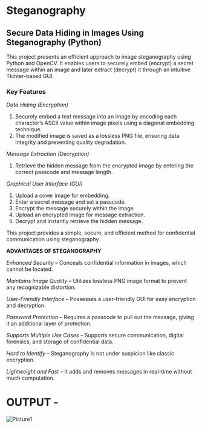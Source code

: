 # Steganography
## Secure Data Hiding in Images Using Steganography (Python)
This project presents an efficient approach to image steganography using Python and OpenCV. It enables users to securely embed (encrypt) a secret message within an image and later extract (decrypt) it through an intuitive Tkinter-based GUI.

### Key Features
_Data Hiding (Encryption)_

1) Securely embed a text message into an image by encoding each character’s ASCII value within image pixels using a diagonal embedding technique.
2) The modified image is saved as a lossless PNG file, ensuring data integrity and preventing quality degradation.

_Message Extraction (Decryption)_

1) Retrieve the hidden message from the encrypted image by entering the correct passcode and message length.

_Graphical User Interface (GUI)_

1) Upload a cover image for embedding.
2) Enter a secret message and set a passcode.
3) Encrypt the message securely within the image.
4) Upload an encrypted image for message extraction.
5) Decrypt and instantly retrieve the hidden message.

This project provides a simple, secure, and efficient method for confidential communication using steganography.

**ADVANTAGES OF STEGANOGRAPHY**

_Enhanced Security –_ 
Conceals confidential information in images, which cannot be located.

_Maintains Image Quality –_ 
Utilizes lossless PNG image format to prevent any recognizable distortion.

_User-Friendly Interface –_ 
Possesses a user-friendly GUI for easy encryption and decryption.

_Password Protection –_ 
Requires a passcode to pull out the message, giving it an additional layer of protection.

_Supports Multiple Use Cases –_ 
Supports secure communication, digital forensics, and storage of confidential data.

_Hard to Identify –_ 
Steganography is not under suspicion like classic encryption.

_Lightweight and Fast –_ 
It adds and removes messages in real-time without much computation.

# OUTPUT -

![Picture1](https://github.com/user-attachments/assets/4e2e1bd6-43bb-4f06-993f-3728620c264d)
